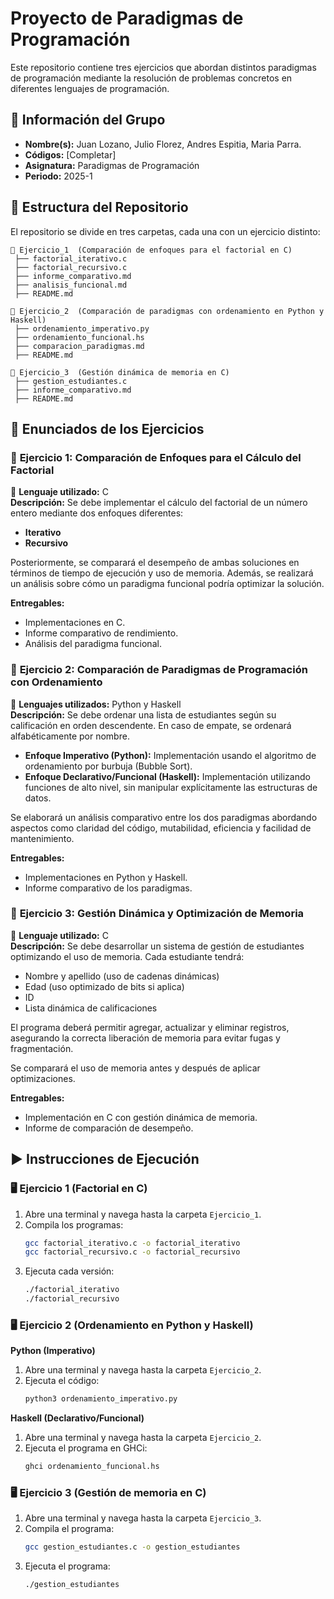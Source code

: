 #  Proyecto de Paradigmas de Programación

Este repositorio contiene tres ejercicios que abordan distintos paradigmas de programación mediante la resolución de problemas concretos en diferentes lenguajes de programación.

## 👥 Información del Grupo
- **Nombre(s):** Juan Lozano, Julio Florez, Andres Espitia, Maria Parra.
- **Códigos:** [Completar]
- **Asignatura:** Paradigmas de Programación
- **Periodo:** 2025-1

## 📂 Estructura del Repositorio
El repositorio se divide en tres carpetas, cada una con un ejercicio distinto:

```
📂 Ejercicio_1  (Comparación de enfoques para el factorial en C)
 ├── factorial_iterativo.c
 ├── factorial_recursivo.c
 ├── informe_comparativo.md
 ├── analisis_funcional.md
 ├── README.md

📂 Ejercicio_2  (Comparación de paradigmas con ordenamiento en Python y Haskell)
 ├── ordenamiento_imperativo.py
 ├── ordenamiento_funcional.hs
 ├── comparacion_paradigmas.md
 ├── README.md

📂 Ejercicio_3  (Gestión dinámica de memoria en C)
 ├── gestion_estudiantes.c
 ├── informe_comparativo.md
 ├── README.md
```

## 📌 Enunciados de los Ejercicios

### 📝 **Ejercicio 1: Comparación de Enfoques para el Cálculo del Factorial**
📍 **Lenguaje utilizado:** C  
**Descripción:** Se debe implementar el cálculo del factorial de un número entero mediante dos enfoques diferentes:
- **Iterativo**
- **Recursivo**

Posteriormente, se comparará el desempeño de ambas soluciones en términos de tiempo de ejecución y uso de memoria. Además, se realizará un análisis sobre cómo un paradigma funcional podría optimizar la solución.

**Entregables:**
- Implementaciones en C.
- Informe comparativo de rendimiento.
- Análisis del paradigma funcional.

### 📝 **Ejercicio 2: Comparación de Paradigmas de Programación con Ordenamiento**
📍 **Lenguajes utilizados:** Python y Haskell  
**Descripción:** Se debe ordenar una lista de estudiantes según su calificación en orden descendente. En caso de empate, se ordenará alfabéticamente por nombre.

- **Enfoque Imperativo (Python):** Implementación usando el algoritmo de ordenamiento por burbuja (Bubble Sort).
- **Enfoque Declarativo/Funcional (Haskell):** Implementación utilizando funciones de alto nivel, sin manipular explícitamente las estructuras de datos.

Se elaborará un análisis comparativo entre los dos paradigmas abordando aspectos como claridad del código, mutabilidad, eficiencia y facilidad de mantenimiento.

**Entregables:**
- Implementaciones en Python y Haskell.
- Informe comparativo de los paradigmas.

### 📝 **Ejercicio 3: Gestión Dinámica y Optimización de Memoria**
📍 **Lenguaje utilizado:** C  
**Descripción:** Se debe desarrollar un sistema de gestión de estudiantes optimizando el uso de memoria. Cada estudiante tendrá:
- Nombre y apellido (uso de cadenas dinámicas)
- Edad (uso optimizado de bits si aplica)
- ID
- Lista dinámica de calificaciones

El programa deberá permitir agregar, actualizar y eliminar registros, asegurando la correcta liberación de memoria para evitar fugas y fragmentación.

Se comparará el uso de memoria antes y después de aplicar optimizaciones.

**Entregables:**
- Implementación en C con gestión dinámica de memoria.
- Informe de comparación de desempeño.

## ▶️ **Instrucciones de Ejecución**

### 🖥️ **Ejercicio 1 (Factorial en C)**
1. Abre una terminal y navega hasta la carpeta `Ejercicio_1`.
2. Compila los programas:
   ```bash
   gcc factorial_iterativo.c -o factorial_iterativo
   gcc factorial_recursivo.c -o factorial_recursivo
   ```
3. Ejecuta cada versión:
   ```bash
   ./factorial_iterativo
   ./factorial_recursivo
   ```

### 🖥️ **Ejercicio 2 (Ordenamiento en Python y Haskell)**
**Python (Imperativo)**
1. Abre una terminal y navega hasta la carpeta `Ejercicio_2`.
2. Ejecuta el código:
   ```bash
   python3 ordenamiento_imperativo.py
   ```

**Haskell (Declarativo/Funcional)**
1. Abre una terminal y navega hasta la carpeta `Ejercicio_2`.
2. Ejecuta el programa en GHCi:
   ```bash
   ghci ordenamiento_funcional.hs
   ```

### 🖥️ **Ejercicio 3 (Gestión de memoria en C)**
1. Abre una terminal y navega hasta la carpeta `Ejercicio_3`.
2. Compila el programa:
   ```bash
   gcc gestion_estudiantes.c -o gestion_estudiantes
   ```
3. Ejecuta el programa:
   ```bash
   ./gestion_estudiantes
   ```
